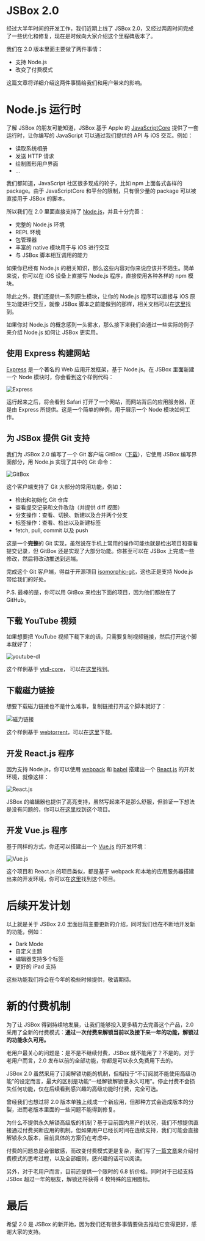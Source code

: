 # JSBox 2.0

经过大半年时间的开发工作，我们近期上线了 JSBox 2.0，又经过两周时间完成了一些优化和修复，现在是时候向大家介绍这个里程碑版本了。

我们在 2.0 版本里面主要做了两件事情：

- 支持 Node.js
- 改变了付费模式

这篇文章将详细介绍这两件事情给我们和用户带来的影响。

# Node.js 运行时

了解 JSBox 的朋友可能知道，JSBox 基于 Apple 的 [JavaScriptCore](https://developer.apple.com/documentation/javascriptcore) 提供了一套运行时，让你编写的 JavaScript 可以通过我们提供的 API 与 iOS 交互。例如：

- 读取系统相册
- 发送 HTTP 请求
- 绘制图形用户界面
- ...

我们都知道，JavaScript 社区很多现成的轮子，比如 npm 上面各式各样的 package。由于 JavaScriptCore 和平台的限制，只有很少量的 package 可以被直接用于 JSBox 的脚本。

所以我们在 2.0 里面直接支持了 [Node.js](https://nodejs.org)，并且十分完善：

- 完整的 Node.js 环境
- REPL 环境
- 包管理器
- 丰富的 native 模块用于与 iOS 进行交互
- 与 JSBox 脚本相互调用的能力

如果你已经有 Node.js 的相关知识，那么这些内容对你来说应该并不陌生。简单来说，你可以在 iOS 设备上直接写 Node.js 程序，直接使用各种各样的 npm 模块。

除此之外，我们还提供一系列原生模块，让你的 Node.js 程序可以直接与 iOS 原生功能进行交互，就像 JSBox 脚本之前能做到的那样，相关文档可以在[这里](https://cyanzhong.github.io/jsbox-nodejs/#/)找到。

如果你对 Node.js 的概念感到一头雾水，那么接下来我们会通过一些实际的例子来介绍 Node.js 如何让 JSBox 更实用。

## 使用 Express 构建网站

[Express](https://expressjs.com/) 是一个著名的 Web 应用开发框架，基于 Node.js。在 JSBox 里面新建一个 Node 模块时，你会看到这个样例代码：

![Express](https://github.com/cyanzhong/app-tutorials/raw/master/asset/0217-00.png)

运行起来之后，将会看到 Safari 打开了一个网站，而网站背后的应用服务器，正是由 Express 所提供。这是一个简单的样例，用于展示一个 Node 模块如何工作。

## 为 JSBox 提供 Git 支持

我们为 JSBox 2.0 编写了一个 Git 客户端 GitBox（[下载](https://xteko.com/install?id=153&lang=zh-Hans)），它使用 JSBox 编写界面部分，用 Node.js 实现了其中的 Git 命令：

![GitBox](https://github.com/cyanzhong/app-tutorials/raw/master/asset/0217-01.png)

这个客户端支持了 Git 大部分的常用功能，例如：

- 检出和初始化 Git 仓库
- 查看提交记录和文件改动（并提供 diff 视图）
- 分支操作：查看、切换、新建以及合并两个分支
- 标签操作：查看、检出以及新建标签
- fetch, pull, commit 以及 push

这是一个**完整**的 Git 实现，虽然说在手机上常用的操作可能也就是检出项目和查看提交记录，但 GitBox 还是实现了大部分功能。你甚至可以在 JSBox 上完成一些修改，然后将改动推送到远端。

完成这个 Git 客户端，得益于开源项目 [isomorphic-git](https://isomorphic-git.org/)，这也正是支持 Node.js 带给我们的好处。

P.S. 最棒的是，你可以用 GitBox 来检出下面的项目，因为他们都放在了 GitHub。

## 下载 YouTube 视频

如果想要把 YouTube 视频下载下来的话，只需要复制视频链接，然后打开这个脚本就好了：

![youtube-dl](https://github.com/cyanzhong/app-tutorials/raw/master/asset/0217-02.png)

这个样例基于 [ytdl-core](https://www.npmjs.com/package/ytdl-core)， 可以在[这里](https://github.com/cyanzhong/jsbox-youtube-dl)找到。

## 下载磁力链接

想要下载磁力链接也不是什么难事，复制链接打开这个脚本就好了：

![磁力链接](https://github.com/cyanzhong/app-tutorials/raw/master/asset/0217-03.png)

这个样例基于 [webtorrent](http://webtorrent.io/)，可以在[这里](https://xteko.com/install?id=154&lang=zh-Hans)下载。

## 开发 React.js 程序

因为支持 Node.js，你可以使用 [webpack](https://webpack.js.org/) 和 [babel](https://babeljs.io/) 搭建出一个 [React.js](https://reactjs.org/) 的开发环境，就像这样：

![React.js](https://github.com/cyanzhong/app-tutorials/raw/master/asset/0217-04.png)

JSBox 的编辑器也提供了高亮支持，虽然写起来不是那么舒服，但验证一下想法是没有问题的，你可以在[这里](https://github.com/cyanzhong/jsbox-react-demo)找到这个项目。

## 开发 Vue.js 程序

基于同样的方式，你还可以搭建出一个 [Vue.js](https://vuejs.org/) 的开发环境：

![Vue.js](https://github.com/cyanzhong/app-tutorials/raw/master/asset/0217-05.png)

这个项目和 React.js 的项目类似，都是基于 webpack 和本地的应用服务器搭建出来的开发环境，你可以在[这里](https://github.com/cyanzhong/jsbox-vue-demo)找到这个项目。

# 后续开发计划

以上就是关于 JSBox 2.0 里面目前主要更新的介绍，同时我们也在不断地开发新的功能，例如：

- Dark Mode
- 自定义主题
- 编辑器支持多个标签
- 更好的 iPad 支持

这些功能我们将会在今年的晚些时候提供，敬请期待。

# 新的付费机制

为了让 JSBox 得到持续地发展，让我们能够投入更多精力去完善这个产品，2.0 采用了全新的付费模式：**通过一次付费来解锁当前以及接下来一年的功能，解锁过的功能永久可用。**

老用户最关心的问题是：是不是不继续付费，JSBox 就不能用了？不是的。对于老用户而言，2.0 发布以前的全部功能，你都是可以永久免费用下去的。

JSBox 2.0 虽然采用了订阅解锁功能的机制，但相较于“不订阅就不能使用高级功能”的设定而言，最大的区别是功能“一经解锁解锁便永久可用”。停止付费不会损失任何功能，仅在后续看到感兴趣的高级功能时付费，完全可选。

曾经我们也想过将 2.0 版本单独上线成一个新应用，但那种方式会造成版本的分裂，进而老版本里面的一些问题不能得到修复。

为什么不提供永久解锁高级版的机制？基于目前国内黑产的状况，我们不想提供直接通过付费买断应用的机制。但如果用户已经长时间在连续支持，我们可能会直接解锁永久版本，目前具体的方案仍在考虑中。

付费的问题总是会很敏感，而改变付费模式更是复杂，我们写了[一篇文章](https://jsboxbbs.com/d/1047)来介绍付费模式的思考过程，以及全部细则，感兴趣的话可以阅读。

另外，对于老用户而言，目前还提供一个限时的 6.8 折价格。同时对于已经支持 JSBox 超过一年的朋友，解锁还将获得 4 枚特殊的应用图标。

# 最后

希望 2.0 是 JSBox 的新开始，因为我们还有很多事情要做去推动它变得更好，感谢大家的支持。
